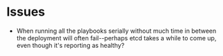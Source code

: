 # Issues

* When running all the playbooks serially without much time in between the deployment will often fail--perhaps etcd takes a while to come up, even though it's reporting as healthy?

